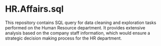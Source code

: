 # HR.Affairs.sql
This repository contains SQL query for data cleaning and exploration tasks performed on the Human Resource department. It provides extensive analysis based on the company staff information, which would ensure a strategic decision making process for the HR department.   
